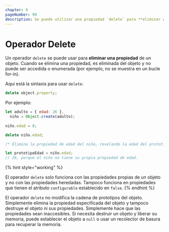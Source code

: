 ```yaml
---
chapter: 9
pageNumber: 99
description: Se puede utilizar una propiedad `delete` para **eliminar una propiedad** de un objeto. Cuando se elimina una propiedad, se elimina del objeto y no se puede acceder a ella ni enumerarla (es decir, no aparece en un bucle for-in).
---
```

# Operador Delete

Un operador `delete` se puede usar para **eliminar una propiedad** de un objeto. Cuando se elimina una propiedad, es eliminada del objeto y no puede ser accedida o enumerada (por ejemplo, no se muestra en un bucle for-in).

Aquí está la sintaxis para usar `delete`:

```javascript
delete object.property;
```

Por ejemplo:

```javascript
let adulto = { edad: 26 },
  niño = Object.create(adulto);
  
niño.edad = 8;

delete niño.edad;

/* Elimina la propiedad de edad del niño, revelando la edad del prototipo, porque entonces no se anula. */

let prototipoEdad = niño.edad;
// 26, porque el niño no tiene su propia propiedad de edad.
```

{% hint style="working" %}

El operador `delete` solo funciona con las propiedades propias de un objeto y no con las propiedades heredadas. Tampoco funciona en propiedades que tienen el atributo `configurable` establecido en `false`.
{% endhint %}

El operador `delete` no modifica la cadena de prototipos del objeto. Simplemente elimina la propiedad especificada del objeto y tampoco destruye el objeto ni sus propiedades. Simplemente hace que las propiedades sean inaccesibles. Si necesita destruir un objeto y liberar su memoria, puede establecer el objeto a `null` o usar un recolector de basura para recuperar la memoria.
